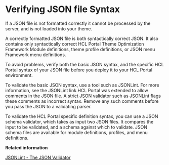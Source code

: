 # Verifying JSON file Syntax

If a JSON file is not formatted correctly it cannot be processed by the server, and is not loaded into your theme.

A correctly formatted JSON file is both syntactically correct JSON. It also contains only syntactically correct HCL Portal Theme Optimization Framework Module definitions, theme profile definitions, or JSON menu Framework menu definitions.

To avoid problems, verify both the basic JSON syntax, and the specific HCL Portal syntax of your JSON file before you deploy it to your HCL Portal environment.

To validate the basic JSON syntax, use a tool such as JSONLint. For more information, see the JSONLint link.HCL Portal was extended to allow comments in the JSON file. A strict JSON validator such as JSONLint flags these comments as incorrect syntax. Remove any such comments before you pass the JSON to a validating parser.

To validate the HCL Portal specific definition syntax, you can use a JSON schema validator, which takes as input two JSON files. It compares the input to be validated, and a schema against which to validate. JSON schema files are available for module definitions, profiles, and menu definitions.


**Related information**  


[JSONLint - The JSON Validator](https://jsonlint.com)

